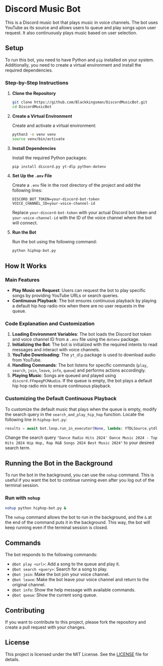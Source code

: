 
# Discord Music Bot

This is a Discord music bot that plays music in voice channels. The bot uses YouTube as its source and allows users to queue and play songs upon user request. It also continuously plays music based on user selection.

## Setup

To run this bot, you need to have Python and `pip` installed on your system. Additionally, you need to create a virtual environment and install the required dependencies.

### Step-by-Step Instructions

1. **Clone the Repository**

   ```sh
   git clone https://github.com/Blackkingsman/DiscordMusicBot.git
   cd DiscordMusicBot
   ```

2. **Create a Virtual Environment**

   Create and activate a virtual environment:

   ```sh
   python3 -m venv venv
   source venv/bin/activate
   ```

3. **Install Dependencies**

   Install the required Python packages:

   ```sh
   pip install discord.py yt-dlp python-dotenv
   ```

4. **Set Up the `.env` File**

   Create a `.env` file in the root directory of the project and add the following lines:

   ```plaintext
   DISCORD_BOT_TOKEN=your-discord-bot-token
   VOICE_CHANNEL_ID=your-voice-channel-id
   ```

   Replace `your-discord-bot-token` with your actual Discord bot token and `your-voice-channel-id` with the ID of the voice channel where the bot will connect.

5. **Run the Bot**

   Run the bot using the following command:

   ```sh
   python hiphop-bot.py
   ```

## How It Works

### Main Features

- **Play Music on Request**: Users can request the bot to play specific songs by providing YouTube URLs or search queries.
- **Continuous Playback**: The bot ensures continuous playback by playing a default hip hop radio mix when there are no user requests in the queue.

### Code Explanation and Customization

1. **Loading Environment Variables**: The bot loads the Discord bot token and voice channel ID from a `.env` file using the `dotenv` package.
2. **Initializing the Bot**: The bot is initialized with the required intents to read messages and interact with voice channels.
3. **YouTube Downloading**: The `yt_dlp` package is used to download audio from YouTube.
4. **Handling Commands**: The bot listens for specific commands (`play`, `search`, `join`, `leave`, `info`, `queue`) and performs actions accordingly.
5. **Playing Music**: Songs are queued and played using `discord.FFmpegPCMAudio`. If the queue is empty, the bot plays a default hip hop radio mix to ensure continuous playback.

### Customizing the Default Continuous Playback

To customize the default music that plays when the queue is empty, modify the search query in the `search_and_play_hip_hop` function. Locate the following line in `hiphop-bot.py`:

```python
results = await bot.loop.run_in_executor(None, lambda: YTDLSource.ytdl.extract_info("ytsearch1:Dance Radio Hits 2024' Dance Music 2024 - Top Hits 2024 Hip Hop, Rap R&B Songs 2024 Best Music 2024", download=False))
```

Change the search query `"Dance Radio Hits 2024' Dance Music 2024 - Top Hits 2024 Hip Hop, Rap R&B Songs 2024 Best Music 2024"` to your desired search term.

## Running the Bot in the Background

To run the bot in the background, you can use the `nohup` command. This is useful if you want the bot to continue running even after you log out of the terminal session.

### Run with `nohup`

```sh
nohup python hiphop-bot.py &
```

The `nohup` command allows the bot to run in the background, and the `&` at the end of the command puts it in the background. This way, the bot will keep running even if the terminal session is closed.

## Commands

The bot responds to the following commands:

- `@bot play <url>`: Add a song to the queue and play it.
- `@bot search <query>`: Search for a song to play.
- `@bot join`: Make the bot join your voice channel.
- `@bot leave`: Make the bot leave your voice channel and return to the original channel.
- `@bot info`: Show the help message with available commands.
- `@bot queue`: Show the current song queue.

## Contributing

If you want to contribute to this project, please fork the repository and create a pull request with your changes.

## License

This project is licensed under the MIT License. See the [LICENSE](LICENSE) file for details.
